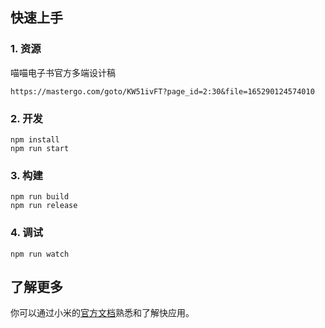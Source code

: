 ## 快速上手

### 1. 资源

喵喵电子书官方多端设计稿
```
https://mastergo.com/goto/KW51ivFT?page_id=2:30&file=165290124574010
```

### 2. 开发

```
npm install
npm run start
```

### 3. 构建

```
npm run build
npm run release
```

### 4. 调试

```
npm run watch
```

## 了解更多

你可以通过小米的[官方文档](https://iot.mi.com/vela/quickapp)熟悉和了解快应用。
